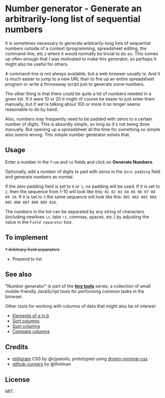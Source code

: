 # Number generator - Generate an arbitrarily-long list of sequential numbers

It is sometimes necessary to generate aribtrarily-long lists of sequential numbers outside of a context (programming, spreadsheet editing, the command-line, etc.) where it would normally be trivial to do so. This comes up often enough that I was motivated to make this generator, so perhaps it might also be useful for others.

A command-line is not always available, but a web browser usually is. And it is much easier to jump to a new URL than to fire up an entire spreadsheet program or write a throwaway script just to generate some numbers.

The other thing is that there could be quite a lot of numbers needed in a given list. If it were 10 or 20 it might of course be easier to just enter them manually, but if we're talking about 100 or more it no longer seems reasonable to do by hand.

Also, numbers may frequently need to be padded with zeros to a certain number of digits. This is absurdly simple, so long as it's not being done manually. But opening up a spreadsheet all the time for something so simple also seems wrong. This simple number generator solves that.

## Usage

Enter a number in the `from` and `to` fields and click on __Generate Numbers__.

Optionally, add a number of digits to pad with zeros in the `Zero padding` field and generate numbers as normal.

If the zero padding field is set to `0` or `1`, no padding will be used. If it is set to `2`, then the sequence from 1-10 will look like this: `01 02 03 04 05 06 07 08 09 10`. If it is set to `3` the same sequence will look like this: `001 002 003 004 005 006 007 008 009 010`.

The numbers in the list can be separated by any string of characters (including newlines `\n`, tabs `\t`, commas, spaces, etc.) by adjusting the value in the `Field separator` box.

## To implement

~~* Arbitrary field separators~~
* Prepend to list

## See also

"Number generator" is part of the [**tiny tools**](https://dohliam.github.io/tiny_tools/) series, a collection of small mobile-friendly JavaScript tools for performing common tasks in the browser.

Other tools for working with columns of data that might also be of interest:

* [Elements of _a_ in _b_](https://github.com/dohliam/elements)
* [Sort columns](https://github.com/dohliam/sort-columns)
* [Sum columns](https://github.com/dohliam/sum-columns)
* [Compare columns](https://github.com/dohliam/compare-columns)

## Credits

* [milligram](https://github.com/milligram/milligram) CSS by @cjpatoilo, prototyped using [dropin-minimal-css](https://github.com/dohliam/dropin-minimal-css)
* [github-corners](https://github.com/tholman/github-corners) by @tholman

## License

MIT.
